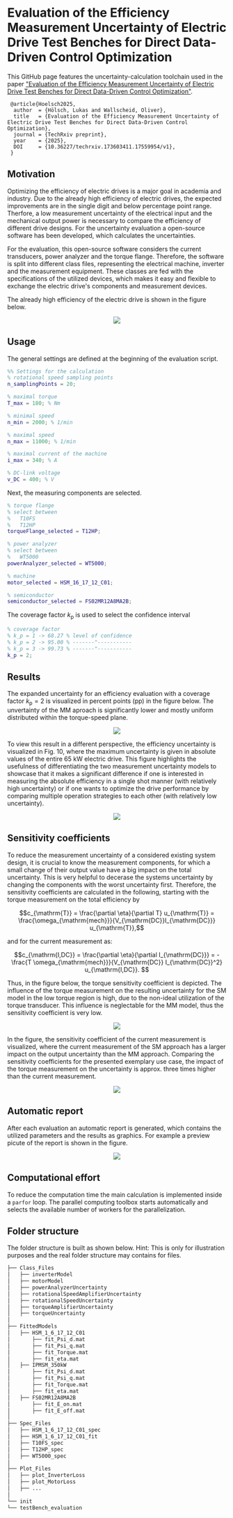 # Evaluation of the Efficiency Measurement Uncertainty of Electric Drive Test Benches for Direct Data-Driven Control Optimization

This GitHub page features the uncertainty-calculation toolchain used in the paper ["Evaluation of the Efficiency Measurement Uncertainty of Electric Drive Test Benches for Direct Data-Driven Control Optimization"](https://www.techrxiv.org/doi/full/10.36227/techrxiv.173603411.17559954/v1).

```
 @article{Hoelsch2025,
  author  = {Hölsch, Lukas and Wallscheid, Oliver},
  title   = {Evaluation of the Efficiency Measurement Uncertainty of Electric Drive Test Benches for Direct Data-Driven Control Optimization},
  journal = {TechRxiv preprint},
  year    = {2025},
  DOI     = {10.36227/techrxiv.173603411.17559954/v1},
 }
```

## Motivation
Optimizing the efficiency of electric drives is a major goal in academia and industry. Due to the already high efficiency of electric drives, the expected improvements are in the single digit and below percentage point range. Therfore, a low measurement uncertainty of the electrical input and the mechanical output power is necessary to compare the efficiency of different drive designs. For the uncertainty evaluation a open-source software has been developed, which calculates the uncertainties.

For the evaluation, this open-source software considers the current transducers, power analyzer and the torque flange. Therefore, the software is split into different class files, representing the electrical machine, inverter and the measurement equipment. These classes are fed with the specifications of the utilized devices, which makes it easy and flexible to exchange the electric drive's components and measurement devices.

The already high efficiency of the electric drive is shown in the figure below.
<p align="center">
  <img src="./Figures/readme/efficiency_drive.svg" />
</p>



## Usage
<!-- In the main script, the number of sampling points and the maximum values of the motor are set, as it is shown in the figure below.
<img src="./Figures/readme/settings.png" width="350"> -->

The general settings are defined at the beginning of the evaluation script.
````matlab
%% Settings for the calculation
% rotational speed sampling points
n_samplingPoints = 20;

% maximal torque
T_max = 180; % Nm

% minimal speed
n_min = 2000; % 1/min

% maximal speed
n_max = 11000; % 1/min

% maximal current of the machine
i_max = 340; % A

% DC-link voltage
v_DC = 400; % V
````

Next, the measuring components are selected.
````matlab
% torque flange
% select between
%   T10FS
%   T12HP
torqueFlange_selected = T12HP;

% power analyzer
% select between
%   WT5000
powerAnalyzer_selected = WT5000;

% machine
motor_selected = HSM_16_17_12_C01;

% semiconductor
semiconductor_selected = FS02MR12A8MA2B;
````

The coverage factor $k_{\mathrm{p}}$ is used to select the confidence interval
````matlab
% coverage factor
% k_p = 1 -> 68.27 % level of confidence
% k_p = 2 -> 95.00 % -------"-----------
% k_p = 3 -> 99.73 % -------"-----------
k_p = 2;
````



## Results
The expanded uncertainty for an efficiency evaluation with a coverage factor $k_{\mathrm{p}} = 2$ is visualized in percent points (pp) in the figure below. The unvertainty of the MM aproach is significantly lower and mostly uniform distributed within the torque-speed plane.
<p align="center">
  <img src="./Figures/readme/efficiencyUncertainty.svg" />
</p>


To view this result in a different perspective, the efficiency uncertainty is visualized in Fig. 10, where the maximum uncertainty is given in absolute values of the entire 65 kW electric drive. This figure highlights the usefulness of differentiating the two measurement uncertainty models to showcase that it makes a significant difference if one is interested in measuring the absolute efficiency in a single shot manner (with relatively high uncertainty) or if one wants to optimize the drive performance by comparing multiple operation strategies to each other (with relatively low uncertainty).
<p align="center">
  <img src="./Figures/readme/efficiency_uncertainty_watt.svg" />
</p>



## Sensitivity coefficients
To reduce the measurement uncertainty of a considered existing system design, it is crucial to know the measurement components, for which a small change of their output value have a big impact on the total uncertainty. This is very helpful to decerase the systems uncertainty by changing the components with the worst uncertainty first. Therefore, the sensitivity coefficients are calculated in the following, starting with the torque measurement on the total efficiency by

$$c_{\mathrm{T}} = \frac{\partial \eta}{\partial T} u_{\mathrm{T}} = \frac{\omega_{\mathrm{mech}}}{V_{\mathrm{DC}}I_{\mathrm{DC}}} u_{\mathrm{T}},$$


and for the current measurement as: 

$$c_{\mathrm{I,DC}} = \frac{\partial \eta}{\partial I_{\mathrm{DC}}} = - \frac{T \omega_{\mathrm{mech}}}{V_{\mathrm{DC}} I_{\mathrm{DC}}^2} u_{\mathrm{I,DC}}. $$

Thus, in the figure below, the torque sensitivity coefficient is depicted. The influence of the torque measurement on the resulting uncertainty for the SM model in the low torque region is high, due to the non-ideal utilization of the torque transducer. This influence is neglectable for the MM model, thus the sensitivity coefficient is very low.
<p align="center">
  <img src="./Figures/readme/sensitivity_torque.svg" />
</p>

In the figure, the sensitivity coefficient of the current measurement is visualized, where the current measurement of the SM approach has a larger impact on the output uncertainty than the MM approach. Comparing the sensitivity coefficients for the presented exemplary use case, the impact of the torque measurement on the uncertainty is approx. three times higher than the current measurement.
<p align="center">
  <img src="./Figures/readme/sensitivity_current.svg" />
</p>





## Automatic report
After each evaluation an automatic report is generated, which contains the utilized parameters and the results as graphics. For example a preview picute of the report is shown in the figure.
<p align="center">
  <img src="./Figures/readme/report_preview.PNG" />
</p>



## Computational effort
To reduce the computation time the main calculation is implemented inside a `parfor` loop. The parallel computing toolbox starts automatically and selects the available number of workers for the parallelization.

## Folder structure
The folder structure is built as shown below. Hint: This is only for illustration purposes and the real folder structure may contains for files.
````bash
├── Class_Files
│   ├── inverterModel
│   ├── motorModel
│   ├── powerAnalyzerUncertainty
│   ├── rotationalSpeedAmplifierUncertainty
│   ├── rotationalSpeedUncertainty
│   ├── torqueAmplifierUncertainty
│   ├── torqueUncertainty
│
├── FittedModels
│   ├── HSM_1_6_17_12_C01
│       ├── fit_Psi_d.mat
│       ├── fit_Psi_q.mat
│       ├── fit_Torque.mat
│       ├── fit_eta.mat
│   ├── IPMSM_350kW
│       ├── fit_Psi_d.mat
│       ├── fit_Psi_q.mat
│       ├── fit_Torque.mat
│       ├── fit_eta.mat
│   ├── FS02MR12A8MA2B
│       ├── fit_E_on.mat
│       ├── fit_E_off.mat
│   
├── Spec_Files
│   ├── HSM_1_6_17_12_C01_spec
│   ├── HSM_1_6_17_12_C01_fit
│   ├── T10FS_spec
│   ├── T12HP_spec
│   ├── WT5000_spec
│
├── Plot_Files
│   ├── plot_InverterLoss
│   ├── plot_MotorLoss
│   ├── ...
│
└── init
└── testBench_evaluation
````